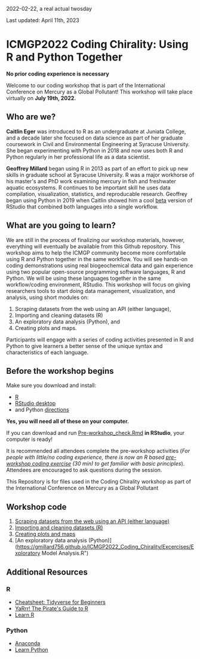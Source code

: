 2022-02-22, a real actual twosday

Last updated: April 11th, 2023
# ICMGP2022 Coding Chirality: Using R and Python Together
**No prior coding experience is necessary**

Welcome to our coding workshop that is part of the International Conference on Mercury as a Global Pollutant!  This workshop will take place virtually on **July 19th, 2022.**

## Who are we?

**Caitlin Eger** was introduced to R as an undergraduate at Juniata College, and a decade later she focused on data science as part of her graduate coursework in Civil and Environmental Engineering at Syracuse University. She began experimenting with Python in 2018 and now uses both R and Python regularly in her professional life as a data scientist.

**Geoffrey Millard** began using R in 2013 as part of an effort to pick up new skills in graduate school at Syracuse University.  R was a major workhorse of his master's and PhD work examining mercury in fish and freshwater aquatic ecosystems.  R continues to be important skill he uses data compilation, visualization, statistics, and reproducable research.  Geoffrey began using Python in 2019 when Caitlin showed him a cool [beta](https://www.rstudio.com/products/rstudio/download/preview/) version of RStudio that combined both languages into a single workflow.

## What are you going to learn?

We are still in the process of finalizing our workshop materials, however, everything will eventually be available from this Github repository.  This workshop aims to help the ICMGP community become more comfortable using R and Python together in the same workflow. You will see hands-on coding demonstrations using real biogeochemical data and gain experience using two popular open-source programming software languages, R and Python.  We will be using these languages together in the same workflow/coding environment, RStudio. This workshop will focus on giving researchers tools to start doing data management, visualization, and analysis, using short modules on:

1) Scraping datasets from the web using an API (either language), 
2) Importing and cleaning datasets (R)
3) An exploratory data analysis (Python), and 
4) Creating plots and maps. 

Participants will engage with a series of coding activities presented in R and Python to give learners a better sense of the unique syntax and characteristics of each language.

## Before the workshop begins 
Make sure you download and install:
- [R](https://www.r-project.org/)
- [RStudio desktop](https://www.rstudio.com/products/rstudio/download/) 
- and Python [directions](https://support.rstudio.com/hc/en-us/articles/1500007929061-Using-Python-with-the-RStudio-IDE)

**Yes, you will need all of these on your computer.** 

If you can download and run [Pre-workshop_check.Rmd](https://github.com/gmillard756/ICMGP2022_Coding_Chirality/tree/main/Excercises) **in RStudio**, your computer is ready!

It is recommended all attendees complete the pre-workshop activities (*For people with little/no coding experience, there is now an R based [pre-workshop coding exercise](https://gmillard756.github.io/ICMGP2022_Coding_Chirality/Excercises/Intro_to_coding_with_R.html) (30 min) to get familiar with basic principles*). Attendees are encouraged to ask questions during the session.

This Repository is for files used in the Coding Chirality workshop as part of the International Conference on Mercury as a Global Pollutant

## Workshop code

1) [Scraping datasets from the web using an API (either language)](https://gmillard756.github.io/ICMGP2022_Coding_Chirality/Excercises/Grabbing_data_from_NWIS.html)
2) [Importing and cleaning datasets (R)](https://gmillard756.github.io/ICMGP2022_Coding_Chirality/Excercises/Data-scrape-and-model-rmarkdown.html)
3) [Creating plots and maps](https://gmillard756.github.io/ICMGP2022_Coding_Chirality/Excercises/Creating-figures.html)
4) [An exploratory data analysis (Python)](https://gmillard756.github.io/ICMGP2022_Coding_Chirality/Excercises/Exploratory Model Analysis.R")

## Additional Resources
### R
- [Cheatsheet: Tidyverse for Beginners](https://s3.amazonaws.com/assets.datacamp.com/blog_assets/Tidyverse+Cheat+Sheet.pdf)
- [YaRrr! The Pirate's Guide to R](https://bookdown.org/ndphillips/YaRrr/)
- [Learn R](https://www.datacamp.com/blog/how-to-learn-r)

### Python
- [Anaconda](https://www.anaconda.com/)
- [Learn Python](https://www.learnpython.org/)

